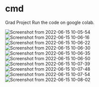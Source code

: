 # cmd
Grad Project
Run the code on google colab.





![Screenshot from 2022-06-15 10-05-54](https://user-images.githubusercontent.com/98718380/190020651-3d55be27-ac55-48a8-90c4-ec61a04910f4.png)
![Screenshot from 2022-06-15 10-06-16](https://user-images.githubusercontent.com/98718380/190020656-c6e9146d-1e51-4078-9a64-b19ae728450d.png)
![Screenshot from 2022-06-15 10-06-22](https://user-images.githubusercontent.com/98718380/190020658-81be5420-8297-490d-b0c7-a651b2a2cf8c.png)
![Screenshot from 2022-06-15 10-06-30](https://user-images.githubusercontent.com/98718380/190020660-efabc6c4-4cfd-469a-9d4a-c758d2d29e5f.png)
![Screenshot from 2022-06-15 10-06-35](https://user-images.githubusercontent.com/98718380/190020662-62775bfd-461b-456b-9b12-65ef92cdd14a.png)
![Screenshot from 2022-06-15 10-06-50](https://user-images.githubusercontent.com/98718380/190020666-c419a44a-92b0-4448-972b-c7402c34d5f3.png)
![Screenshot from 2022-06-15 10-07-39](https://user-images.githubusercontent.com/98718380/190020668-233b7d2c-7edd-40ca-90c0-8cf187f9384d.png)
![Screenshot from 2022-06-15 10-07-48](https://user-images.githubusercontent.com/98718380/190020671-dd19374b-8313-44c3-9dfc-dbe9d8fcfd3b.png)
![Screenshot from 2022-06-15 10-07-54](https://user-images.githubusercontent.com/98718380/190020673-a8e83183-ba49-4b24-bb1e-70b60f217830.png)
![Screenshot from 2022-06-15 10-08-02](https://user-images.githubusercontent.com/98718380/190020675-5bd2c14c-592e-4ae1-a67e-f1e492afef04.png)
